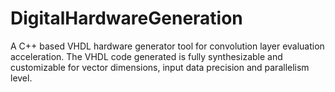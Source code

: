 # DigitalHardwareGeneration
A C++ based VHDL hardware generator tool for convolution layer evaluation acceleration. The VHDL code generated is fully synthesizable and customizable for vector dimensions, input data precision and parallelism level.
